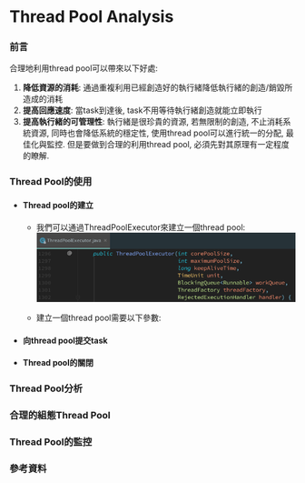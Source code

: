 # Thread Pool Analysis

### 前言

合理地利用thread pool可以帶來以下好處:

1. **降低資源的消耗**: 通過重複利用已經創造好的執行緒降低執行緒的創造/銷毀所造成的消耗
2. **提高回應速度**: 當task到達後, task不用等待執行緒創造就能立即執行
3. **提高執行緒的可管理性**: 執行緒是很珍貴的資源, 若無限制的創造, 不止消耗系統資源, 同時也會降低系統的穩定性, 使用thread pool可以進行統一的分配, 最佳化與監控. 但是要做到合理的利用thread pool, 必須先對其原理有一定程度的瞭解.

### Thread Pool的使用

* #### Thread pool的建立

  * 我們可以通過ThreadPoolExecutor來建立一個thread pool:  
    ![](/assets/jmm-97.png)

  * 建立一個thread pool需要以下參數:
* #### 向thread pool提交task
* #### Thread pool的關閉

### Thread Pool分析

### 合理的組態Thread Pool

### Thread Pool的監控

### 參考資料



